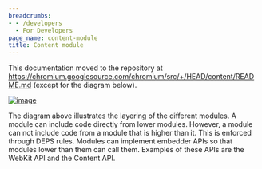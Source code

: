 ```yaml
---
breadcrumbs:
- - /developers
  - For Developers
page_name: content-module
title: Content module
---
```


This documentation moved to the repository at
<https://chromium.googlesource.com/chromium/src/+/HEAD/content/README.md>
(except for the diagram below).

[<img alt="image"
src="/developers/content-module/Content.png">](https://docs.google.com/a/chromium.org/drawings/d/13yo_bSgwVdOUJFCIeVLL_rmtQ2SqElmxouC81q46GAk/edit?hl=en_US)

The diagram above illustrates the layering of the different modules. A module
can include code directly from lower modules. However, a module can not include
code from a module that is higher than it. This is enforced through DEPS rules.
Modules can implement embedder APIs so that modules lower than them can call
them. Examples of these APIs are the WebKit API and the Content API.